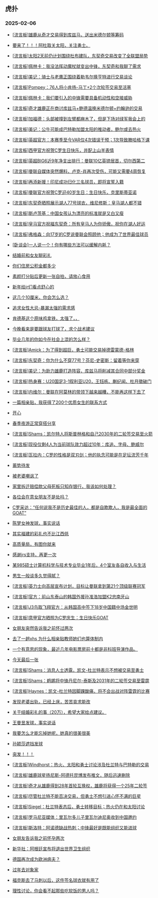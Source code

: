 ## 虎扑 
### 2025-02-06

+ [[流言板]雄鹿从奇才交易得到库兹马，送出米德尔顿等筹码](https://bbs.hupu.com/630387944.html)

+ [要来了！！！阿杜取关太阳，关注勇士。](https://bbs.hupu.com/630384379.html)

+ [[流言板]太阳2天前仍计划围绕杜布建队，东契奇交易改变了全联盟局势](https://bbs.hupu.com/630387182.html)

+ [[流言板]佩林卡：我没法挥动魔杖就变出中锋，东契奇和我聊了需求](https://bbs.hupu.com/630384945.html)

+ [[流言板]美记：骑士与老鹰正围绕着勒韦尔换亨特进行交易谈论](https://bbs.hupu.com/630386513.html)

+ [[流言板]Pompey：76人将小肯扬-马丁+2个次轮签交易至活塞](https://bbs.hupu.com/630388049.html)

+ [[流言板]佩林卡：我们要引入的中锋需要具备机动性和空接威胁](https://bbs.hupu.com/630385179.html)

+ [[流言板]奇才雄鹿正在商讨库兹马+鲍德温换米德尔顿+约翰逊的交易](https://bbs.hupu.com/630387821.html)

+ [[流言板]加福德：头部被撞到左臂都麻木了，但是下场对绿军我会上的](https://bbs.hupu.com/630387079.html)

+ [[流言板]美记：公牛可能成巴特勒加盟太阳的推动者，鲍尔或去热火](https://bbs.hupu.com/630387585.html)

+ [[流言板]英超官方：本赛季至今VAR仅4次错误干预；1次导致滕哈格下课](https://bbs.hupu.com/630380396.html)

+ [[流言板]西甲官方祝贺C罗生日快乐，并配上山羊表情](https://bbs.hupu.com/630380496.html)

+ [[流言板]英超BIG6近9年净支出排行：曼联10亿英镑居首，切尔西第二](https://bbs.hupu.com/630384873.html)

+ [[流言板]曼联自媒体突然爆料，卢克-肖再次受伤，可能又需要4周恢复](https://bbs.hupu.com/630382990.html)

+ [[流言板]再添新援！印尼成功归化三名球员，即将宣誓入籍](https://bbs.hupu.com/630380032.html)

+ [[流言板]曼联官方祝贺C罗迎40岁生日：生日快乐，克里斯蒂亚诺](https://bbs.hupu.com/630383069.html)

+ [[流言板]东契奇晒照展示湖人77号球衣，维尼修斯：皇马湖人都不错](https://bbs.hupu.com/630375517.html)

+ [[流言板]斯卢茨基：中国女孩认为漂亮的标准就是又白又瘦](https://bbs.hupu.com/630379710.html)

+ [[流言板]皇马官方祝福东契奇：所有皇马人为你骄傲，祝你在湖人好运](https://bbs.hupu.com/630375425.html)

+ [[流言板]弗格森：向17岁的C罗说曼联会照顾他；他成为了世界最佳球员](https://bbs.hupu.com/630378082.html)

+ [[卧谈会]一人说一个！你有哪些方法可以缓解内耗？](https://bbs.hupu.com/630384692.html)

+ [结婚前和女友聊彩礼](https://bbs.hupu.com/630384595.html)

+ [你们住房公积金都多少](https://bbs.hupu.com/630384311.html)

+ [素颜打分贴后更新一张自拍，请放心食用](https://bbs.hupu.com/630385438.html)

+ [新年给jr们看点舒心的](https://bbs.hupu.com/630384498.html)

+ [这几个10厘米，你会怎么选？](https://bbs.hupu.com/630386425.html)

+ [追求女性大忌-暴漏太强的需求感 ](https://bbs.hupu.com/630383299.html)

+ [肯德基这个原味鸡拿铁，太强了，，](https://bbs.hupu.com/630383614.html)

+ [今晚看来是要跟球友打球了，求个战术建议](https://bbs.hupu.com/630384350.html)

+ [毕业几年的你如今在社会上混的怎么样？](https://bbs.hupu.com/630385450.html)

+ [[流言板]Amick：为了得到超巨，勇士可能交易掉德雷蒙德-格林](https://bbs.hupu.com/630389539.html)

+ [[流言板]东契奇：你为什么不穿77号？芬尼-史密斯：留着等你来穿](https://bbs.hupu.com/630388464.html)

+ [[流言板]美记：为助力雄鹿打造阵容，库兹马将削减其合同中部分奖金](https://bbs.hupu.com/630388588.html)

+ [[流言板]热身赛：U20国足3-1叙利亚U20，王钰栋、蒯纪闻、杜月徵破门](https://bbs.hupu.com/630384662.html)

+ [[流言板]内维尔：曼联在阿莫林的带领下越来越糟，不能再这样下去了](https://bbs.hupu.com/630382483.html)

+ [一篇相亲贴，我获得了200个优质女生的联系方式](https://bbs.hupu.com/630385682.html)

+ [开心](https://bbs.hupu.com/630385004.html)

+ [春季夜游正常穿搭分享](https://bbs.hupu.com/630387260.html)

+ [[流言板]Shams：凯尔特人将斯普林格和自己2030年的二轮签交易至火箭](https://bbs.hupu.com/630389855.html)

+ [[流言板]现役仅剩4人为当前球队效力超过10年：库追、字母、鲍威尔](https://bbs.hupu.com/630389060.html)

+ [[流言板]瓦拉内：C罗的性格是双刃剑；他的执念可能是在足坛流芳千年](https://bbs.hupu.com/630389708.html)

+ [蓄势待发](https://bbs.hupu.com/630387291.html)

+ [被老婆嘲讽了](https://bbs.hupu.com/630385601.html)

+ [家里拆迁赔偿款父母死板只知存银行，我该如何处理？](https://bbs.hupu.com/630385487.html)

+ [各位会在意女朋友不是处吗？](https://bbs.hupu.com/630385235.html)

+ [C罗采访：“任何说我不是历史最佳的人，都是自欺欺人，我是最全面的GOAT”](https://bbs.hupu.com/630387364.html)

+ [陈梦女神发球，事实说话](https://bbs.hupu.com/630388236.html)

+ [其实福建的彩礼也不比江西低](https://bbs.hupu.com/630386165.html)

+ [高质量局，有图你就来](https://bbs.hupu.com/630387907.html)

+ [感谢jrs支持，再更一次](https://bbs.hupu.com/630385919.html)

+ [某985硕士计算机科学与技术专业毕业1年后，4个室友各自收入与生活](https://bbs.hupu.com/630386323.html)

+ [男生一般谈多久觉得腻？](https://bbs.hupu.com/630387325.html)

+ [[流言板]英力士向高层宣布计划，目标让曼联拿到第21个顶级联赛冠军](https://bbs.hupu.com/630389844.html)

+ [[流言板]官方：前山东泰山的韩国外援孙准浩加盟K2忠南牙山](https://bbs.hupu.com/630383288.html)

+ [[流言板]J3鸟取飞翔官方：从韩国高中签下18岁中国籍中场金世明](https://bbs.hupu.com/630386152.html)

+ [[流言板]意甲官方晒照为C罗庆生：生日快乐GOAT](https://bbs.hupu.com/630382519.html)

+ [女朋友突然告诉我之前怀过两次](https://bbs.hupu.com/630390600.html)

+ [去了一趟xhs   为什么相亲贴教师她们也算体制内](https://bbs.hupu.com/630387717.html)

+ [一个有意思的现象，最近几年电影票房前十都是非科班导演作品。](https://bbs.hupu.com/630387570.html)

+ [今天最后一张](https://bbs.hupu.com/630388339.html)

+ [[流言板]Shams：消息人士透露，凯文-杜兰特表示不想被交易至勇士](https://bbs.hupu.com/630391258.html)

+ [[流言板]Shams：鹈鹕将中锋丹尼尔-泰斯及2031年的二轮签交易至雷霆](https://bbs.hupu.com/630390967.html)

+ [[流言板]Haynes：凯文-杜兰特因脚踝酸痛，将不会出战对阵雷霆的比赛](https://bbs.hupu.com/630390957.html)

+ [发现老婆出轨，已经上床，苦苦哀求能改](https://bbs.hupu.com/630390723.html)

+ [关于结婚彩礼的事（20万），希望大家给点建议。](https://bbs.hupu.com/630387817.html)

+ [王曼昱发球，事实说话](https://bbs.hupu.com/630388156.html)

+ [我要怎么才能忘掉她呢，她真的很美很美](https://bbs.hupu.com/630390954.html)

+ [孙颖莎遮挡发球](https://bbs.hupu.com/630389167.html)

+ [突发！！！](https://bbs.hupu.com/630391126.html)

+ [[流言板]Windhorst：热火、太阳和勇士讨论涉及杜兰特与巴特勒的交易](https://bbs.hupu.com/630390886.html)

+ [[流言板]雄鹿球星扬尼斯-阿德托昆博发布推文，随后迅速删除](https://bbs.hupu.com/630390752.html)

+ [[流言板]奇才从雄鹿得到28年首轮互换权，雄鹿将获得一个25年二轮签](https://bbs.hupu.com/630389138.html)

+ [[流言板]尽管杜兰特不能否决交易，但勇士不想引进心怀不满的巨星](https://bbs.hupu.com/630391365.html)

+ [[流言板]Siegel：杜兰特表态后，勇士转移目标；热火仍在和太阳讨论](https://bbs.hupu.com/630391390.html)

+ [[流言板]罗马尼亚媒体：里瓦尔多儿子里瓦尔迪尼奥收到中国邀约](https://bbs.hupu.com/630384453.html)

+ [[流言板]斯洛特：阿诺德缺战热刺；中锋最好是既能组织又能进球](https://bbs.hupu.com/630385700.html)

+ [女朋友告诉我之前怀孕两次](https://bbs.hupu.com/630390561.html)

+ [新华社：阿根廷宣布将退出世界卫生组织](https://bbs.hupu.com/630389187.html)

+ [德国再次成为欧洲病夫？](https://bbs.hupu.com/630389701.html)

+ [过年去对象家](https://bbs.hupu.com/630389399.html)

+ [福克斯去了马刺以后，这件签名球衣就有用了](https://bbs.hupu.com/630389924.html)

+ [理性讨论，你会看不起那些吃软饭的男人吗？](https://bbs.hupu.com/630390984.html)

